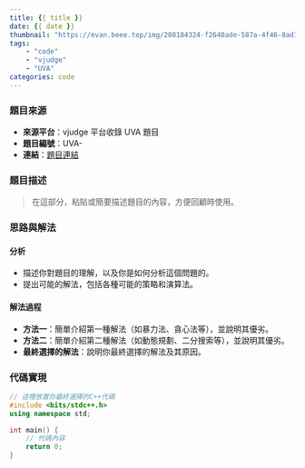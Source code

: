 ```yaml
---
title: {{ title }}
date: {{ date }}
thumbnail: "https://evan.beee.top/img/208184324-f2640ade-587a-4f46-8ad1-7b4c1b31394f.png"
tags:
    - "code"
    - "vjudge"
    - "UVA"
categories: code
---
```

### 題目來源
- **來源平台**：vjudge 平台收錄 UVA 題目
- **題目編號**：UVA-
- **連結**：[題目連結](https://example.com)

### 題目描述
> 在這部分，粘貼或簡要描述題目的內容，方便回顧時使用。

### 思路與解法
#### 分析
- 描述你對題目的理解，以及你是如何分析這個問題的。
- 提出可能的解法，包括各種可能的策略和演算法。

#### 解法過程
- **方法一**：簡單介紹第一種解法（如暴力法、貪心法等），並說明其優劣。
- **方法二**：簡單介紹第二種解法（如動態規劃、二分搜索等），並說明其優劣。
- **最終選擇的解法**：說明你最終選擇的解法及其原因。

### 代碼實現
```cpp
// 這裡放置你最終選擇的C++代碼
#include <bits/stdc++.h>
using namespace std;

int main() {
    // 代碼內容
    return 0;
}
```

